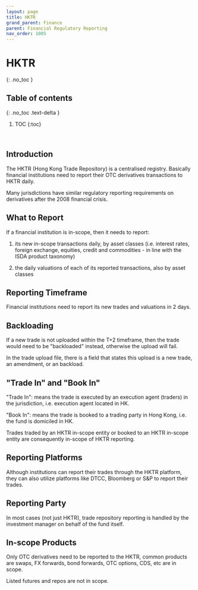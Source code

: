```yaml
---
layout: page
title: HKTR
grand_parent: Finance
parent: Financial Regulatory Reporting
nav_order: 1005
---
```


# HKTR
{: .no_toc }

## Table of contents
{: .no_toc .text-delta }

1. TOC
{:toc}

<br />

## Introduction

The HKTR (Hong Kong Trade Repository) is a centralised registry. Basically financial institutions need to report their OTC derivatives transactions to HKTR daily.

Many jurisdictions have similar regulatory reporting requirements on derivatives after the 2008 financial crisis.




## What to Report

If a financial institution is in-scope, then it needs to report:

1. its new in-scope transactions daily, by asset classes (i.e. interest rates, foreign exchange, equities, credit and commodities - in line with the ISDA product taxonomy)

2. the daily valuations of each of its reported transactions, also by asset classes



## Reporting Timeframe

Financial institutions need to report its new trades and valuations in 2 days.



## Backloading

If a new trade is not uploaded within the T+2 timeframe, then the trade would need to be "backloaded" instead, otherwise the upload will fail. 

In the trade upload file, there is a field that states this upload is a new trade, an amendment, or an backload. 


## "Trade In" and "Book In"

"Trade In": means the trade is executed by an execution agent (traders) in the jurisdiction, i.e. execution agent located in HK.

"Book In": means the trade is booked to a trading party in Hong Kong, i.e. the fund is domiciled in HK.

Trades traded by an HKTR in-scope entity or booked to an HKTR in-scope entity are consequently in-scope of HKTR reporting.


## Reporting Platforms

Although institutions can report their trades through the HKTR platform, they can also utilize platforms like DTCC, Bloomberg or S&P to report their trades.


## Reporting Party

In most cases (not just HKTR), trade repository reporting is handled by the investment manager on behalf of the fund itself.


## In-scope Products

Only OTC derivatives need to be reported to the HKTR, common products are swaps, FX forwards, bond forwards, OTC options, CDS, etc are in scope.

Listed futures and repos are not in scope.
